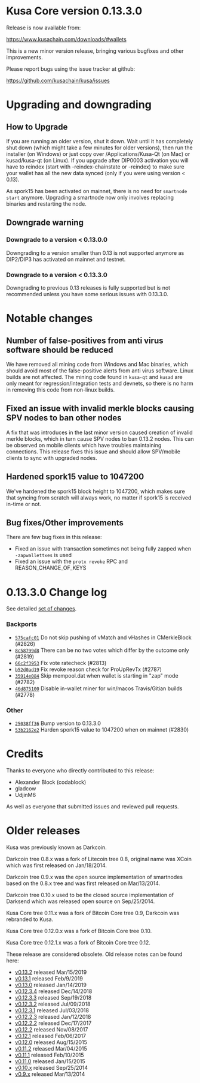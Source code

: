 Kusa Core version 0.13.3.0
==========================

Release is now available from:

  <https://www.kusachain.com/downloads/#wallets>

This is a new minor version release, bringing various bugfixes and other improvements.

Please report bugs using the issue tracker at github:

  <https://github.com/kusachain/kusa/issues>


Upgrading and downgrading
=========================

How to Upgrade
--------------

If you are running an older version, shut it down. Wait until it has completely
shut down (which might take a few minutes for older versions), then run the
installer (on Windows) or just copy over /Applications/Kusa-Qt (on Mac) or
kusad/kusa-qt (on Linux). If you upgrade after DIP0003 activation you will
have to reindex (start with -reindex-chainstate or -reindex) to make sure
your wallet has all the new data synced (only if you were using version < 0.13).

As spork15 has been activated on mainnet, there is no need for `smartnode start`
anymore. Upgrading a smartnode now only involves replacing binaries and restarting
the node.

Downgrade warning
-----------------

### Downgrade to a version < 0.13.0.0

Downgrading to a version smaller than 0.13 is not supported anymore as DIP2/DIP3 has activated
on mainnet and testnet.

### Downgrade to a version < 0.13.3.0

Downgrading to previous 0.13 releases is fully supported but is not recommended unless you have some serious issues with 0.13.3.0.

Notable changes
===============

Number of false-positives from anti virus software should be reduced
--------------------------------------------------------------------
We have removed all mining code from Windows and Mac binaries, which should avoid most of the false-positive alerts
from anti virus software. Linux builds are not affected. The mining code found in `kusa-qt` and `kusad` are only meant
for regression/integration tests and devnets, so there is no harm in removing this code from non-linux builds.

Fixed an issue with invalid merkle blocks causing SPV nodes to ban other nodes
------------------------------------------------------------------------------
A fix that was introduces in the last minor version caused creation of invalid merkle blocks, which in turn cause SPV
nodes to ban 0.13.2 nodes. This can be observed on mobile clients which have troubles maintaining connections. This
release fixes this issue and should allow SPV/mobile clients to sync with upgraded nodes.

Hardened spork15 value to 1047200
---------------------------------
We've hardened the spork15 block height to 1047200, which makes sure that syncing from scratch will always work, no
matter if spork15 is received in-time or not.

Bug fixes/Other improvements
----------------------------
There are few bug fixes in this release:
- Fixed an issue with transaction sometimes not being fully zapped when `-zapwallettxes` is used
- Fixed an issue with the `protx revoke` RPC and REASON_CHANGE_OF_KEYS

 0.13.3.0 Change log
===================

See detailed [set of changes](https://github.com/kusachain/kusa/compare/v0.13.2.0...kusa:v0.13.3.0).

### Backports

- [`575cafc01`](https://github.com/kusachain/kusa/commit/575cafc01) Do not skip pushing of vMatch and vHashes in CMerkleBlock (#2826)
- [`8c58799d8`](https://github.com/kusachain/kusa/commit/8c58799d8) There can be no two votes which differ by the outcome only (#2819)
- [`66c2f3953`](https://github.com/kusachain/kusa/commit/66c2f3953) Fix vote ratecheck (#2813)
- [`b52d0ad19`](https://github.com/kusachain/kusa/commit/b52d0ad19) Fix revoke reason check for ProUpRevTx (#2787)
- [`35914e084`](https://github.com/kusachain/kusa/commit/35914e084) Skip mempool.dat when wallet is starting in "zap" mode (#2782)
- [`46d875100`](https://github.com/kusachain/kusa/commit/46d875100) Disable in-wallet miner for win/macos Travis/Gitian builds (#2778)

### Other

- [`25038ff36`](https://github.com/kusachain/kusa/commit/25038ff36) Bump version to 0.13.3.0
- [`53b2162e2`](https://github.com/kusachain/kusa/commit/53b2162e2) Harden spork15 value to 1047200 when on mainnet (#2830)

Credits
=======

Thanks to everyone who directly contributed to this release:

- Alexander Block (codablock)
- gladcow
- UdjinM6

As well as everyone that submitted issues and reviewed pull requests.

Older releases
==============

Kusa was previously known as Darkcoin.

Darkcoin tree 0.8.x was a fork of Litecoin tree 0.8, original name was XCoin
which was first released on Jan/18/2014.

Darkcoin tree 0.9.x was the open source implementation of smartnodes based on
the 0.8.x tree and was first released on Mar/13/2014.

Darkcoin tree 0.10.x used to be the closed source implementation of Darksend
which was released open source on Sep/25/2014.

Kusa Core tree 0.11.x was a fork of Bitcoin Core tree 0.9,
Darkcoin was rebranded to Kusa.

Kusa Core tree 0.12.0.x was a fork of Bitcoin Core tree 0.10.

Kusa Core tree 0.12.1.x was a fork of Bitcoin Core tree 0.12.

These release are considered obsolete. Old release notes can be found here:

- [v0.13.2](https://github.com/kusachain/kusa/blob/master/doc/release-notes/kusa/release-notes-0.13.2.md) released Mar/15/2019
- [v0.13.1](https://github.com/kusachain/kusa/blob/master/doc/release-notes/kusa/release-notes-0.13.1.md) released Feb/9/2019
- [v0.13.0](https://github.com/kusachain/kusa/blob/master/doc/release-notes/kusa/release-notes-0.13.0.md) released Jan/14/2019
- [v0.12.3.4](https://github.com/kusachain/kusa/blob/master/doc/release-notes/kusa/release-notes-0.12.3.4.md) released Dec/14/2018
- [v0.12.3.3](https://github.com/kusachain/kusa/blob/master/doc/release-notes/kusa/release-notes-0.12.3.3.md) released Sep/19/2018
- [v0.12.3.2](https://github.com/kusachain/kusa/blob/master/doc/release-notes/kusa/release-notes-0.12.3.2.md) released Jul/09/2018
- [v0.12.3.1](https://github.com/kusachain/kusa/blob/master/doc/release-notes/kusa/release-notes-0.12.3.1.md) released Jul/03/2018
- [v0.12.2.3](https://github.com/kusachain/kusa/blob/master/doc/release-notes/kusa/release-notes-0.12.2.3.md) released Jan/12/2018
- [v0.12.2.2](https://github.com/kusachain/kusa/blob/master/doc/release-notes/kusa/release-notes-0.12.2.2.md) released Dec/17/2017
- [v0.12.2](https://github.com/kusachain/kusa/blob/master/doc/release-notes/kusa/release-notes-0.12.2.md) released Nov/08/2017
- [v0.12.1](https://github.com/kusachain/kusa/blob/master/doc/release-notes/kusa/release-notes-0.12.1.md) released Feb/06/2017
- [v0.12.0](https://github.com/kusachain/kusa/blob/master/doc/release-notes/kusa/release-notes-0.12.0.md) released Aug/15/2015
- [v0.11.2](https://github.com/kusachain/kusa/blob/master/doc/release-notes/kusa/release-notes-0.11.2.md) released Mar/04/2015
- [v0.11.1](https://github.com/kusachain/kusa/blob/master/doc/release-notes/kusa/release-notes-0.11.1.md) released Feb/10/2015
- [v0.11.0](https://github.com/kusachain/kusa/blob/master/doc/release-notes/kusa/release-notes-0.11.0.md) released Jan/15/2015
- [v0.10.x](https://github.com/kusachain/kusa/blob/master/doc/release-notes/kusa/release-notes-0.10.0.md) released Sep/25/2014
- [v0.9.x](https://github.com/kusachain/kusa/blob/master/doc/release-notes/kusa/release-notes-0.9.0.md) released Mar/13/2014

